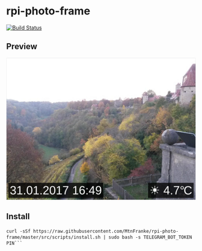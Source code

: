 # rpi-photo-frame

[![Build Status](https://travis-ci.org/MtnFranke/rpi-photo-frame.svg?branch=master)](https://travis-ci.org/MtnFranke/rpi-photo-frame)

## Preview

![Preview](https://github.com/MtnFranke/rpi-photo-frame/raw/master/doc/preview.png)

## Install

```
curl -sSf https://raw.githubusercontent.com/MtnFranke/rpi-photo-frame/master/src/scripts/install.sh | sudo bash -s TELEGRAM_BOT_TOKEN PIN```
